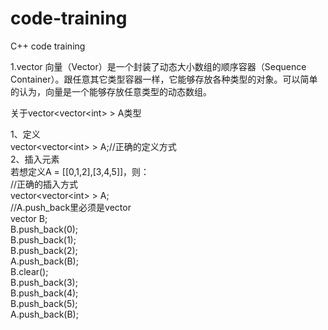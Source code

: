 # code-training
C++ code training

1.vector
向量（Vector）是一个封装了动态大小数组的顺序容器（Sequence Container）。跟任意其它类型容器一样，它能够存放各种类型的对象。可以简单的认为，向量是一个能够存放任意类型的动态数组。

关于vector\<vector\<int\> \> A类型
  
  1、定义  
     vector\<vector\<int\> \> A;//正确的定义方式  
  2、插入元素  
     若想定义A = [[0,1,2],[3,4,5]]，则：  
     //正确的插入方式     
     vector\<vector\<int\> \> A;      
     //A.push_back里必须是vector         
     vector<int> B;       
     B.push_back(0);       
     B.push_back(1);       
     B.push_back(2);       
     A.push_back(B);       
     B.clear();       
     B.push_back(3);       
     B.push_back(4);      
     B.push_back(5);       
     A.push_back(B);  
